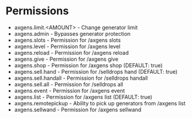 # Permissions

- axgens.limit.\<AMOUNT> - Change generator limit
- axgens.admin - Bypasses generator protection
- axgens.slots - Permission for /axgens slots
- axgens.level - Permission for /axgens level
- axgens.reload - Permission for /axgens reload
- axgens.give - Permission for /axgens give
- axgens.shop - Permission for /axgens shop (DEFAULT: true)
- axgens.sell.hand - Permission for /selldrops hand (DEFAULT: true)
- axgens.sell.handall - Permission for /selldrops handall
- axgens.sell.all - Permission for /selldrops all
- axgens.event - Permission for /axgens event
- axgens.list - Permission for /axgens list (DEFAULT: true)
- axgens.remotepickup - Ability to pick up generators from /axgens list
- axgens.sellwand - Permission for /axgens sellwand